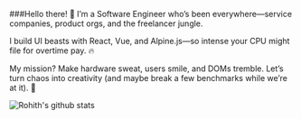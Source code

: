 ###Hello there! 👋
I’m a Software Engineer who’s been everywhere—service companies, product orgs, and the freelancer jungle.

I build UI beasts with React, Vue, and Alpine.js—so intense your CPU might file for overtime pay. 🔥

My mission? Make hardware sweat, users smile, and DOMs tremble. Let’s turn chaos into creativity (and maybe break a few benchmarks while we’re at it). 🚀

![Rohith's github stats](https://github-readme-stats.vercel.app/api?username=rrRRohith&show_icons=true&bg_color=30,e96443,904e95&title_color=fff&text_color=fff&count_private=true)
